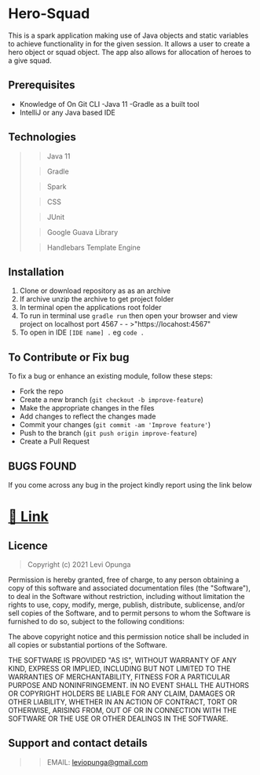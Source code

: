 # Hero-Squad
This is a spark application making use of Java objects and static variables to achieve functionality in for the given session. It allows a user to create a hero object or squad object. The app also allows for allocation of heroes to a give squad.

## Prerequisites
- Knowledge of On Git CLI
  -Java 11
  -Gradle as a built tool
- IntelliJ or any Java based IDE



## Technologies
> > Java 11
> 
> > Gradle
> 
> > Spark
> 
> > CSS
> 
> > JUnit
> 
> > Google Guava Library
> 
> > Handlebars Template Engine

## Installation
1. Clone or download repository as as an archive
2. If archive unzip the archive to get project folder
3. In terminal open the applications root folder
4. To run in terminal use `gradle run` then open your browser and view project on localhost port 4567 - - >"https://locahost:4567"
5. To open in IDE `[IDE name] .` eg `code .`

## To Contribute or Fix bug

To fix a bug or enhance an existing module, follow these steps:

- Fork the repo
- Create a new branch (`git checkout -b improve-feature`)
- Make the appropriate changes in the files
- Add changes to reflect the changes made
- Commit your changes (`git commit -am 'Improve feature'`)
- Push to the branch (`git push origin improve-feature`)
- Create a Pull Request


## BUGS FOUND

If you come across any bug in the project kindly report using the link below
# [🔗 Link ](https://github.com/Levi-Opunga/Hero-Squad/issues/new)

## Licence 
>Copyright (c) 2021 Levi Opunga

Permission is hereby granted, free of charge, to any person obtaining
a copy of this software and associated documentation files (the
"Software"), to deal in the Software without restriction, including
without limitation the rights to use, copy, modify, merge, publish,
distribute, sublicense, and/or sell copies of the Software, and to
permit persons to whom the Software is furnished to do so, subject to
the following conditions:

The above copyright notice and this permission notice shall be
included in all copies or substantial portions of the Software.

THE SOFTWARE IS PROVIDED "AS IS", WITHOUT WARRANTY OF ANY KIND,
EXPRESS OR IMPLIED, INCLUDING BUT NOT LIMITED TO THE WARRANTIES OF
MERCHANTABILITY, FITNESS FOR A PARTICULAR PURPOSE AND
NONINFRINGEMENT. IN NO EVENT SHALL THE AUTHORS OR COPYRIGHT HOLDERS BE
LIABLE FOR ANY CLAIM, DAMAGES OR OTHER LIABILITY, WHETHER IN AN ACTION
OF CONTRACT, TORT OR OTHERWISE, ARISING FROM, OUT OF OR IN CONNECTION
WITH THE SOFTWARE OR THE USE OR OTHER DEALINGS IN THE SOFTWARE.

## Support and contact details

> > EMAIL: leviopunga@gmail.com
